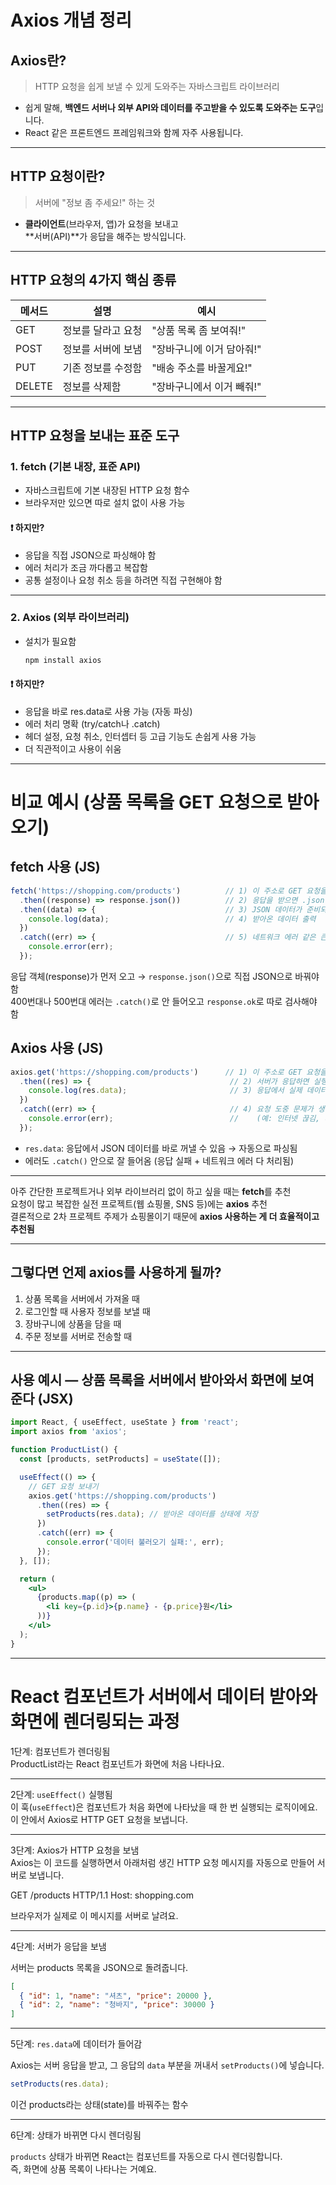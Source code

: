 # Axios 개념 정리

## Axios란?

> HTTP 요청을 쉽게 보낼 수 있게 도와주는 자바스크립트 라이브러리

- 쉽게 말해, **백엔드 서버나 외부 API와 데이터를 주고받을 수 있도록 도와주는 도구**입니다.
- React 같은 프론트엔드 프레임워크와 함께 자주 사용됩니다.

---

## HTTP 요청이란?

> 서버에 "정보 좀 주세요!" 하는 것

- **클라이언트**(브라우저, 앱)가 요청을 보내고  
  **서버(API)**가 응답을 해주는 방식입니다.

---

## HTTP 요청의 4가지 핵심 종류

| 메서드 | 설명                          | 예시                           |
|--------|-------------------------------|--------------------------------|
| GET    | 정보를 달라고 요청           | "상품 목록 좀 보여줘!"         |
| POST   | 정보를 서버에 보냄           | "장바구니에 이거 담아줘!"      |
| PUT    | 기존 정보를 수정함           | "배송 주소를 바꿀게요!"        |
| DELETE | 정보를 삭제함                | "장바구니에서 이거 빼줘!"      |

---

## HTTP 요청을 보내는 표준 도구

### 1. fetch (기본 내장, 표준 API)

- 자바스크립트에 기본 내장된 HTTP 요청 함수  
- 브라우저만 있으면 따로 설치 없이 사용 가능

#### ❗ 하지만?

- 응답을 직접 JSON으로 파싱해야 함
- 에러 처리가 조금 까다롭고 복잡함
- 공통 설정이나 요청 취소 등을 하려면 직접 구현해야 함

---

### 2. Axios (외부 라이브러리)

- 설치가 필요함  
  ```bash
  npm install axios
  ```

#### ❗ 하지만?

- 응답을 바로 res.data로 사용 가능 (자동 파싱)
- 에러 처리 명확 (try/catch나 .catch)
- 헤더 설정, 요청 취소, 인터셉터 등 고급 기능도 손쉽게 사용 가능
- 더 직관적이고 사용이 쉬움

---

# 비교 예시 (상품 목록을 GET 요청으로 받아오기)

## fetch 사용 (JS)

```js
fetch('https://shopping.com/products')          // 1) 이 주소로 GET 요청을 보냄
  .then((response) => response.json())          // 2) 응답을 받으면 .json()으로 파싱 (자동 X)
  .then((data) => {                             // 3) JSON 데이터가 준비되면 실행
    console.log(data);                          // 4) 받아온 데이터 출력
  })
  .catch((err) => {                             // 5) 네트워크 에러 같은 큰 문제만 catch 됨
    console.error(err);
  });
```

응답 객체(response)가 먼저 오고 → `response.json()`으로 직접 JSON으로 바꿔야 함  
400번대나 500번대 에러는 `.catch()`로 안 들어오고 `response.ok`로 따로 검사해야 함  

## Axios 사용 (JS)

```js
axios.get('https://shopping.com/products')      // 1) 이 주소로 GET 요청을 보냄
  .then((res) => {                               // 2) 서버가 응답하면 실행되는 부분
    console.log(res.data);                       // 3) 응답에서 실제 데이터만 꺼내서 출력
  })
  .catch((err) => {                              // 4) 요청 도중 문제가 생기면 여기서 에러 처리
    console.error(err);                          //    (예: 인터넷 끊김, 서버 에러 등)
  });
```
- `res.data`: 응답에서 JSON 데이터를 바로 꺼낼 수 있음 → 자동으로 파싱됨  
- 에러도 `.catch()` 안으로 잘 들어옴 (응답 실패 + 네트워크 에러 다 처리됨)  

---

아주 간단한 프로젝트거나 외부 라이브러리 없이 하고 싶을 때는 **fetch**를 추천  
요청이 많고 복잡한 실전 프로젝트(웹 쇼핑몰, SNS 등)에는 **axios** 추천  
결론적으로 2차 프로젝트 주제가 쇼핑몰이기 때문에 **axios 사용하는 게 더 효율적이고 추천됨**  

---

## 그렇다면 언제 axios를 사용하게 될까?

1. 상품 목록을 서버에서 가져올 때  
2. 로그인할 때 사용자 정보를 보낼 때  
3. 장바구니에 상품을 담을 때  
4. 주문 정보를 서버로 전송할 때  

---

## 사용 예시 — 상품 목록을 서버에서 받아와서 화면에 보여준다 (JSX)

```jsx
import React, { useEffect, useState } from 'react';
import axios from 'axios';

function ProductList() {
  const [products, setProducts] = useState([]);

  useEffect(() => {
    // GET 요청 보내기
    axios.get('https://shopping.com/products')
      .then((res) => {
        setProducts(res.data); // 받아온 데이터를 상태에 저장
      })
      .catch((err) => {
        console.error('데이터 불러오기 실패:', err);
      });
  }, []);

  return (
    <ul>
      {products.map((p) => (
        <li key={p.id}>{p.name} - {p.price}원</li>
      ))}
    </ul>
  );
}
```

---

# React 컴포넌트가 서버에서 데이터 받아와 화면에 렌더링되는 과정

1단계: 컴포넌트가 렌더링됨  
ProductList라는 React 컴포넌트가 화면에 처음 나타나요.

---

2단계: `useEffect()` 실행됨  
이 훅(`useEffect`)은 컴포넌트가 처음 화면에 나타났을 때 한 번 실행되는 로직이에요.  
이 안에서 Axios로 HTTP GET 요청을 보냅니다.

---

3단계: Axios가 HTTP 요청을 보냄  
Axios는 이 코드를 실행하면서 아래처럼 생긴 HTTP 요청 메시지를 자동으로 만들어 서버로 보냅니다.

GET /products HTTP/1.1
Host: shopping.com

브라우저가 실제로 이 메시지를 서버로 날려요.

---

4단계: 서버가 응답을 보냄

서버는 products 목록을 JSON으로 돌려줍니다.

```json
[
  { "id": 1, "name": "셔츠", "price": 20000 },
  { "id": 2, "name": "청바지", "price": 30000 }
]
```

---

5단계: `res.data`에 데이터가 들어감

Axios는 서버 응답을 받고, 그 응답의 `data` 부분을 꺼내서 `setProducts()`에 넣습니다.

```js
setProducts(res.data);
```

이건 products라는 상태(state)를 바꿔주는 함수

---

6단계: 상태가 바뀌면 다시 렌더링됨

`products` 상태가 바뀌면 React는 컴포넌트를 자동으로 다시 렌더링합니다.  
즉, 화면에 상품 목록이 나타나는 거예요.
